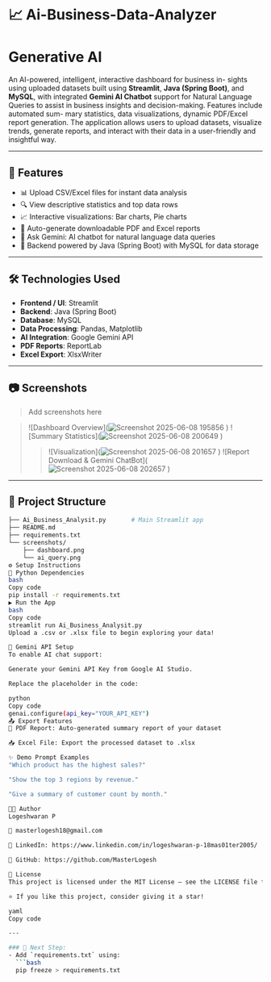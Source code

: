 # 📈 Ai-Business-Data-Analyzer
# Generative AI

An AI-powered, intelligent, interactive dashboard for business in- sights using uploaded datasets built using **Streamlit**, **Java (Spring Boot)**, and **MySQL**, with integrated **Gemini AI Chatbot** support for Natural Language Queries to assist in business insights and decision-making. Features include automated sum- mary statistics, data visualizations, dynamic PDF/Excel report generation. The application allows users to upload datasets, visualize trends, generate reports, and interact with their data in a user-friendly and insightful way.

---

## 🚀 Features

- 📊 Upload CSV/Excel files for instant data analysis
- 🔍 View descriptive statistics and top data rows
- 📈 Interactive visualizations: Bar charts, Pie charts
- 📄 Auto-generate downloadable PDF and Excel reports
- 🤖 Ask Gemini: AI chatbot for natural language data queries
- 🧠 Backend powered by Java (Spring Boot) with MySQL for data storage

---

## 🛠️ Technologies Used

- **Frontend / UI**: Streamlit
- **Backend**: Java (Spring Boot)
- **Database**: MySQL
- **Data Processing**: Pandas, Matplotlib
- **AI Integration**: Google Gemini API
- **PDF Reports**: ReportLab
- **Excel Export**: XlsxWriter

---

## 📷 Screenshots

> Add screenshots here

> ![Dashboard Overview](![Screenshot 2025-06-08 195856](https://github.com/user-attachments/assets/bd3d02f6-7aa6-4772-98a9-907bd5002ec1)
)
> ![Summary Statistics](![Screenshot 2025-06-08 200649](https://github.com/user-attachments/assets/e6464023-cc66-4ae7-a2c5-1be7ad640c72)
)
> > ![Visualization](![Screenshot 2025-06-08 201657](https://github.com/user-attachments/assets/111429ad-a02d-4a38-826c-4d60d5801bbb)
)
>  ![Report Download & Gemini ChatBot](![Screenshot 2025-06-08 202657](https://github.com/user-attachments/assets/c0addd67-5df7-4bc6-b4d5-41dc7d8475ed)
)
  
---

## 📂 Project Structure

```bash
├── Ai_Business_Analysit.py       # Main Streamlit app
├── README.md
├── requirements.txt
└── screenshots/
    ├── dashboard.png
    └── ai_query.png
⚙️ Setup Instructions
🔧 Python Dependencies
bash
Copy code
pip install -r requirements.txt
▶️ Run the App
bash
Copy code
streamlit run Ai_Business_Analysit.py
Upload a .csv or .xlsx file to begin exploring your data!

🔑 Gemini API Setup
To enable AI chat support:

Generate your Gemini API Key from Google AI Studio.

Replace the placeholder in the code:

python
Copy code
genai.configure(api_key="YOUR_API_KEY")
📤 Export Features
📄 PDF Report: Auto-generated summary report of your dataset

📥 Excel File: Export the processed dataset to .xlsx

✨ Demo Prompt Examples
"Which product has the highest sales?"

"Show the top 3 regions by revenue."

"Give a summary of customer count by month."

👨‍💻 Author
Logeshwaran P

📧 masterlogesh18@gmail.com

🔗 LinkedIn: https://www.linkedin.com/in/logeshwaran-p-18mas01ter2005/

🧠 GitHub: https://github.com/MasterLogesh

📄 License
This project is licensed under the MIT License – see the LICENSE file for details.

⭐ If you like this project, consider giving it a star!

yaml
Copy code

---

### 📌 Next Step:
- Add `requirements.txt` using:
  ```bash
  pip freeze > requirements.txt
